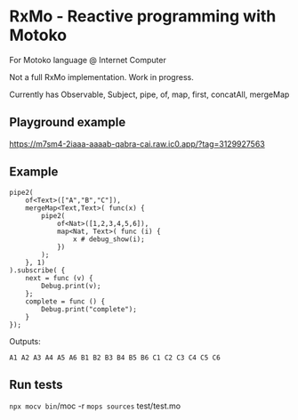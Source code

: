 # RxMo - Reactive programming with Motoko

For Motoko language @ Internet Computer

Not a full RxMo implementation. Work in progress.

Currently has Observable, Subject, pipe, of, map, first, concatAll, mergeMap

## Playground example 
https://m7sm4-2iaaa-aaaab-qabra-cai.raw.ic0.app/?tag=3129927563

## Example
```mo
pipe2(
    of<Text>(["A","B","C"]),
    mergeMap<Text,Text>( func(x) { 
        pipe2(
            of<Nat>([1,2,3,4,5,6]),
            map<Nat, Text>( func (i) {
                x # debug_show(i);
            })
        );
    }, 1)
).subscribe( {
    next = func (v) {
        Debug.print(v);
    };
    complete = func () {
        Debug.print("complete");
    }
});
```

Outputs:

```
A1 A2 A3 A4 A5 A6 B1 B2 B3 B4 B5 B6 C1 C2 C3 C4 C5 C6
```

## Run tests
`npx mocv bin`/moc -r `mops sources` test/test.mo



